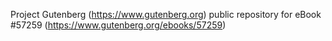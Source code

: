 Project Gutenberg (https://www.gutenberg.org) public repository for
eBook #57259 (https://www.gutenberg.org/ebooks/57259)
